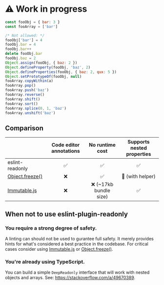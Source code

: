 # ⚠️ Work in progress

```js
const fooObj = { bar: 3 }
const fooArray = ['bar']

/* Not allowed: */
fooObj['bar'] = 4
fooObj.bar = 4
fooObj.bar++
delete fooObj.bar
fooObj.baz = 2
Object.assign(fooObj, { baz: 2 })
Object.defineProperty(fooObj, 'baz', 2)
Object.defineProperties(fooObj, { baz: 2, qux: 5 })
Object.setPrototypeOf(fooObj, null)
fooArray.copyWithin(a)
fooArray.pop()
fooArray.push('baz')
fooArray.reverse()
fooArray.shift()
fooArray.sort()
fooArray.splice(0, 1, 'baz')
fooArray.unshift('baz')
```

## Comparison

|                                                                                                                   | Code editor annotations |    No runtime cost     | Supports nested properties |
| ----------------------------------------------------------------------------------------------------------------- | :---------------------: | :--------------------: | :------------------------: |
| eslint-readonly                                                                                                   |           ✅            |           ✅           |             ✅             |
| [Object.freeze()](https://developer.mozilla.org/en-US/docs/Web/JavaScript/Reference/Global_Objects/Object/freeze) |           ❌            |           ✅           |      🔶 (with helper)      |
| [Immutable.js](https://facebook.github.io/immutable-js/)                                                          |           ❌            | ❌ (~17kb bundle size) |             ✅             |

## When not to use eslint-plugin-readonly

### You require a strong degree of safety.

A linting can should not be used to gurantee full safety. It merely provides hints for what's considered a best practice in the codebase. For critical cases consider using [Immutable.js](https://facebook.github.io/immutable-js/) or [Object.freeze()](https://developer.mozilla.org/en-US/docs/Web/JavaScript/Reference/Global_Objects/Object/freeze).

### You're already using TypeScript.

You can build a simple `DeepReadonly` interface that will work with nested objects and arrays. See: https://stackoverflow.com/a/49670389.
